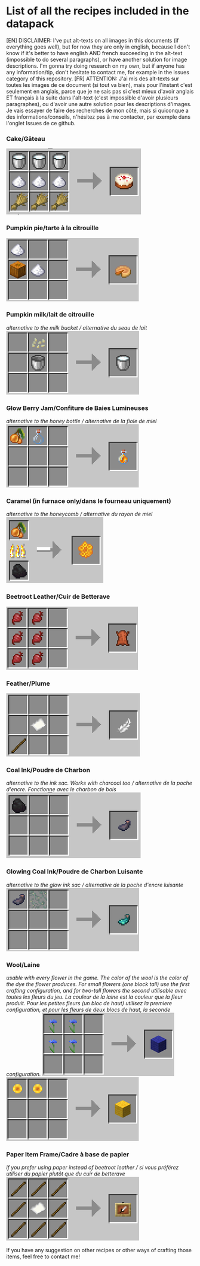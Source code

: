 # List of all the recipes included in the datapack

[EN] DISCLAIMER: I've put alt-texts on all images in this documents (if everything goes well), but for now they are only in english, because I don't know if it's better to have english AND french succeeding in the alt-text (impossible to do several paragraphs), or have another solution for image descriptions. I'm gonna try doing research on my own, but if anyone has any information/tip, don't hesitate to contact me, for example in the issues category of this repository.
[FR] ATTENTION: J'ai mis des alt-texts sur toutes les images de ce document (si tout va bien), mais pour l'instant c'est seulement en anglais, parce que je ne sais pas si c'est mieux d'avoir anglais ET français à la suite dans l'alt-text (c'est impossible d'avoir plusieurs paragraphes), ou d'avoir une autre solution pour les descriptions d'images. Je vais essayer de faire des recherches de mon côté, mais si quiconque a des informations/conseils, n'hésitez pas à me contacter, par exemple dans l'onglet Issues de ce github.


### Cake/Gâteau
![image of a minecraft crafting table UI with milk in the three slots of the top row, sugar in the three slots of the middle row and wheat in the three slots of the bottom row. The result of the recipe is a cake](./Recipes%20screenshots/Vegan%20Cake.png)

### Pumpkin pie/tarte à la citrouille
![image of a minecraft crafting table UI with a pumpkin in the middle left slot, and one sugar just above and one sugar to the right of the pumpkin. The result of the recipe is a pumpkin cake](./Recipes%20screenshots/vegan%20pumpkin%20pie.png)

### Pumpkin milk/lait de citrouille
*alternative to the milk bucket / alternative du seau de lait*
![image of a minecraft crafting table UI with an empy bucket in the middle slot and pumpkin seeds just above. The result of the recipe is a milk bucket](./Recipes%20screenshots/pumpkin%20milk.png)

### Glow Berry Jam/Confiture de Baies Lumineuses
*alternative to the honey bottle / alternative de la fiole de miel*
![image of a minecraft crafting table UI with glow berries in the top left slot and an empty bottle just next to it. The result of the recipe is a honey bottle](./Recipes%20screenshots/glow%20berry%20jam%20(honey%20bottle).png)

### Caramel (in furnace only/dans le fourneau uniquement)
*alternative to the honeycomb / alternative du rayon de miel*
![image of a minecraft furnace UI with a glow berry in the top slot being cooked, and a coal in the bottom slot cooking it. The cooking result is a honeycomb](./Recipes%20screenshots/Caramel%20(Honeycomb).png)

### Beetroot Leather/Cuir de Betterave
![image of a minecraft crafting table UI with beetroots in all the slots of the left and middle column. The result of the recipe is a piece of leather](./Recipes%20screenshots/beetroot%20leather.png)

### Feather/Plume
![image of a minecraft crafting table UI with a stick in the bottom left slot and a paper in the middle slot. The result of the recipe is a feather](./Recipes%20screenshots/feather.png)

### Coal Ink/Poudre de Charbon
*alternative to the ink sac. Works with charcoal too / alternative de la poche d'encre. Fonctionne avec le charbon de bois*
![image of a minecraft crafting table UI with a coal item on the top left slot. The result of the recipe is an ink sac](./Recipes%20screenshots/coal%20ink%20(ink%20sac).png)

### Glowing Coal Ink/Poudre de Charbon Luisante
*alternative to the glow ink sac / alternative de la poche d'encre luisante*
![image of a minecraft crafting table UI with an ink sac on the top left slot and glow lichen in the top middle slot. The result of the recipe is a glow ink sac](./Recipes%20screenshots/glowing%20coal%20ink.png)

### Wool/Laine
*usable with every flower in the game. The color of the wool is the color of the dye the flower produces. For small flowers (one block tall) use the first crafting configuration, and for two-tall flowers the second*
*utilisable avec toutes les fleurs du jeu. La couleur de la laine est la couleur que la fleur produit. Pour les petites fleurs (un bloc de haut) utilisez la premiere configuration, et pour les fleurs de deux blocs de haut, la seconde configuration.*
![image of a minecraft crafting table UI with cornflowers, a blue flower, in the left top, middle top, left middle and middle slots, forming a square. The result of the recipe is blue wool](./Recipes%20screenshots/wool%20blue.png)
![image of a minecraft crafting table UI with sunflowers in the left top and middle top slots. The result of the recipe is yellow wool](./Recipes%20screenshots/wool%20yellow.png)

### Paper Item Frame/Cadre à base de papier
*if you prefer using paper instead of beetroot leather / si vous préférez utiliser du papier plutôt que du cuir de betterave*
![iùmage of a minecraft crafting table UI with paper in the middle slot and stick in every other slots, surrounding it. The result of the recipe is an item frame](./Recipes%20screenshots/paper%20item%20frame.png)

If you have any suggestion on other recipes or other ways of crafting those items, feel free to contact me!